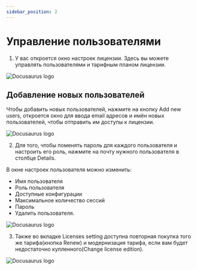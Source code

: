 ```yaml
---
sidebar_position: 2
---
```


# Управление пользователями

1. У вас откроется окно настроек лицензии. Здесь вы можете управлять пользователями и тарифным планом лицензии.

![Docusaurus logo](/img/docusaurus.png)

## Добавление новых пользователей

Чтобы добавить новых пользователей, нажмите на кнопку Add new users, откроется окно для ввода email адресов и имён новых пользователей, чтобы отправить им доступы к лицензии.

![Docusaurus logo](/img/docusaurus.png)

2. Для того, чтобы поменять пароль для каждого пользователя и настроить его роль, нажмите на почту нужного пользователя в столбце Details.

В окне настроек пользователя можно изменить:

- Имя пользователя
- Роль пользователя
- Доступные конфигурации
- Максимальное количество сессий
- Пароль 
- Удалить пользователя.

![Docusaurus logo](/img/docusaurus.png)

3. Также во вкладке Licenses setting доступна повторная покупка того же тарифа(кнопка Renew) и модернизация тарифа, если вам будет недостаточно купленного(Change license edition).

![Docusaurus logo](/img/docusaurus.png)